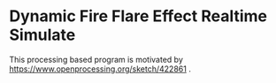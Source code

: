 # Dynamic Fire Flare Effect Realtime Simulate 

This processing based program is motivated by https://www.openprocessing.org/sketch/422861 .